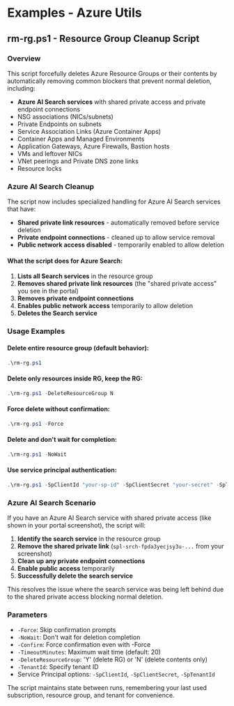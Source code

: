 # Examples - Azure Utils

## rm-rg.ps1 - Resource Group Cleanup Script

### Overview
This script forcefully deletes Azure Resource Groups or their contents by automatically removing common blockers that prevent normal deletion, including:

- **Azure AI Search services** with shared private access and private endpoint connections
- NSG associations (NICs/subnets)
- Private Endpoints on subnets
- Service Association Links (Azure Container Apps)
- Container Apps and Managed Environments
- Application Gateways, Azure Firewalls, Bastion hosts
- VMs and leftover NICs
- VNet peerings and Private DNS zone links
- Resource locks

### Azure AI Search Cleanup

The script now includes specialized handling for Azure AI Search services that have:
- **Shared private link resources** - automatically removed before service deletion
- **Private endpoint connections** - cleaned up to allow service removal
- **Public network access disabled** - temporarily enabled to allow deletion

#### What the script does for Azure Search:
1. **Lists all Search services** in the resource group
2. **Removes shared private link resources** (the "shared private access" you see in the portal)
3. **Removes private endpoint connections** 
4. **Enables public network access** temporarily to allow deletion
5. **Deletes the Search service**

### Usage Examples

#### Delete entire resource group (default behavior):
```powershell
.\rm-rg.ps1
```

#### Delete only resources inside RG, keep the RG:
```powershell
.\rm-rg.ps1 -DeleteResourceGroup N
```

#### Force delete without confirmation:
```powershell
.\rm-rg.ps1 -Force
```

#### Delete and don't wait for completion:
```powershell
.\rm-rg.ps1 -NoWait
```

#### Use service principal authentication:
```powershell
.\rm-rg.ps1 -SpClientId "your-sp-id" -SpClientSecret "your-secret" -SpTenantId "your-tenant"
```

### Azure AI Search Scenario

If you have an Azure AI Search service with shared private access (like shown in your portal screenshot), the script will:

1. **Identify the search service** in the resource group
2. **Remove the shared private link** (`spl-srch-fpda3yecjsy3u-...` from your screenshot)
3. **Clean up any private endpoint connections**
4. **Enable public access** temporarily 
5. **Successfully delete the search service**

This resolves the issue where the search service was being left behind due to the shared private access blocking normal deletion.

### Parameters

- `-Force`: Skip confirmation prompts
- `-NoWait`: Don't wait for deletion completion
- `-Confirm`: Force confirmation even with -Force
- `-TimeoutMinutes`: Maximum wait time (default: 20)
- `-DeleteResourceGroup`: 'Y' (delete RG) or 'N' (delete contents only)
- `-TenantId`: Specify tenant ID
- Service Principal options: `-SpClientId`, `-SpClientSecret`, `-SpTenantId`

The script maintains state between runs, remembering your last used subscription, resource group, and tenant for convenience.